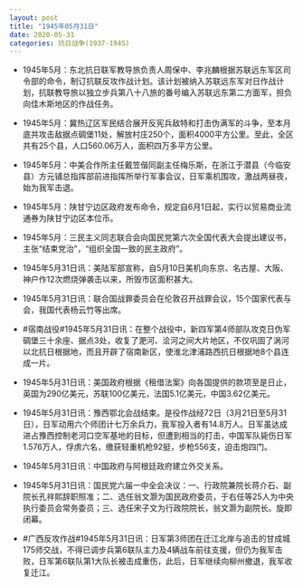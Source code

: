 ```yaml
---
layout: post
title: "1945年05月31日"
date: 2020-05-31
categories: 抗日战争(1937-1945)
---
```


<meta name="referrer" content="no-referrer" />

- 1945年5月：东北抗日联军教导旅负责人周保中、李兆麟根据苏联远东军区司令部的命令，制订抗联反攻作战计划。该计划被纳入苏联远东军对日作战计划，抗联教导旅以独立步兵第八十八旅的番号编入苏联远东第二方面军，担负向佳木斯地区的作战任务。 

- 1945年5月：冀热辽区军民结合展开反宪兵敌特和打击伪满军的斗争，至本月底共攻击敌据点碉堡11处，解放村庄250个，面积4000平方公里。至此，全区共有25个县，人口560.06万人，面积四万多平方公里。 

- 1945年5月：中美合作所主任戴笠偕同副主任梅乐斯，在浙江于潜县（今临安县）方元铺总指挥部前进指挥所举行军事会议，日军乘机围攻，激战两昼夜，始为我军击退。 

- 1945年5月：陕甘宁边区政府发布命令，规定自6月1日起，实行以贸易商业流通券为陕甘宁边区本位币。 

- 1945年5月：三民主义同志联合会向国民党第六次全国代表大会提出建议书，主张“结束党治”，“组织全国一致的民主政府”。 

- 1945年5月31日讯：美陆军部宣称，自5月10日美机向东京、名古屋、大阪、神户作12次燃烧弹袭击以来，所毁市区面积甚大。 

- 1945年5月31日讯：联合国战罪委员会在伦敦召开战罪会议，15个国家代表与会，我国代表杨云竹等出席。 

- #宿南战役#1945年5月31日讯：在整个战役中，新四军第4师部队攻克日伪军碉堡三十余座、据点3处，收复了淝河、浍河之间大片地区，不仅巩固了涡河以北抗日根据地，而且开辟了宿南新区，使淮北津浦路西抗日根据地8个县连成一片。 

- 1945年5月31日讯：美国政府根据《租借法案》向各国提供的款项至是日止，英国为290亿美元，苏联100亿美元，法国5.1亿美元，中国3.62亿美元。 

- 1945年5月31日讯：豫西鄂北会战结束。是役作战经72日（3月21日至5月31日），日军动用六个师团计七万余兵力，我军投入者有14.8万人。日军虽达成进占豫西控制老河口空军基地的目标，但遭到相当的打击，中国军队毙伤日军1.576万人，俘虏六名，缴获轻重机枪92挺，步枪556支，迫击炮四门。 

- 1945年5月31日讯：中国政府与阿根廷政府建立外交关系。 

- 1945年5月31日讯：国民党六届一中全会决议：一、行政院兼院长蒋介石、副院长孔祥熙辞职照准；二、选任翁文灏为国民政府委员，于右任等25人为中央执行委员会常务委员；三、选任宋子文为行政院院长，翁文灏为副院长。旋即闭幕。 

- #广西反攻作战#1945年5月31日讯：日军第3师团在迁江北岸与追击的甘成城175师交战，不得已调步兵第6联队主力及4辆战车前往支援，但仍为我军击败，日军第6联队第1大队长被击成重伤，此后，日军继续向柳州撤退，我军收复迁江。 

